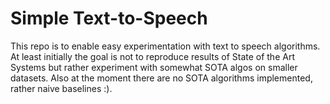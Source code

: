 Simple Text-to-Speech
=====================

This repo is to enable easy experimentation with
text to speech algorithms. At least initially the goal
is not to reproduce results of State of the Art Systems
but rather experiment with somewhat SOTA algos on smaller
datasets. Also at the moment there are no SOTA algorithms
implemented, rather naive baselines :).


